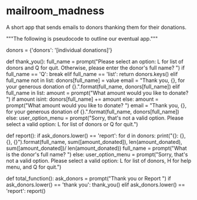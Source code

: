 # mailroom_madness
A short app that sends emails to donors thanking them for their donations.

"""The following is pseudocode to outline our eventual app."""

donors = {'donors': '[individual donations]'}


def thank_you():
        full_name = prompt("Please select an option: L for list of donors and Q for quit. Otherwise, please enter the donor's full name? ")
        if full_name == 'Q':
            break
        elif full_name == 'list':
            return donors.keys()
        elif full_name not in list:
            donors[full_name] = value
            email = "Thank you, {}, for your generous donation of {}.".format(full_name, donors[full_name])
        elif full_name in list:
            amount = prompt("What amount would you like to donate? ")
            if amount isint:
                donors[full_name] += amount
            else:
                amount = prompt("What amount would you like to donate? ")
            email = "Thank you, {}, for your generous donation of {}.".format(full_name, donors[full_name])
        else:
            user_option_menu = prompt("Sorry, that's not a valid option. Please select a valid option: L for list of donors or Q for quit.")

        
def report():
    if ask_donors.lower() == 'report':
        for d in donors:
            print("{}: {}, {}, {}").format(full_name, sum([amount_donated]), len(amount_donated), sum([amount_donated])/ len(amount_donated))
        full_name = prompt("What is the donor's full name? ")
    else:
        user_option_menu = prompt("Sorry, that's not a valid option. Please select a valid option: L for list of donors, H for help menu, and Q for quit.")


def total_function():
    ask_donors = prompt("Thank you or Report ")
        if ask_donors.lower() == 'thank you':
            thank_you()
        elif ask_donors.lower() == 'report':
            report()

